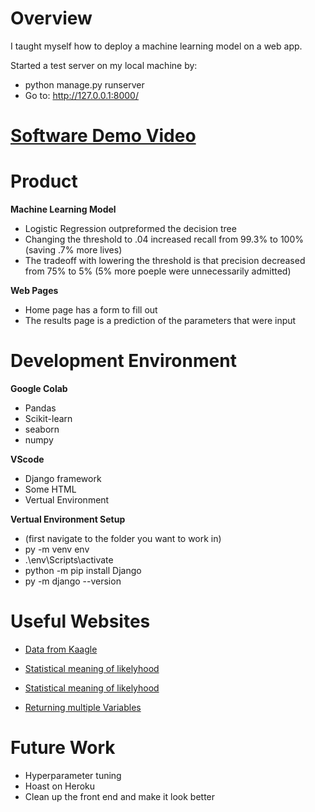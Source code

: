 
# Overview

I taught myself how to deploy a machine learning model on a web app. 

Started a test server on my local machine by:
- python manage.py runserver
- Go to:  http://127.0.0.1:8000/

# [Software Demo Video](https://youtu.be/JZyoC7ZiUwU)

# Product

**Machine Learning Model**
- Logistic Regression outpreformed the decision tree
- Changing the threshold to .04 increased recall from 99.3% to 100% (saving .7% more lives)
- The tradeoff with lowering the threshold is that precision decreased from 75% to 5% (5% more poeple were unnecessarily admitted)

**Web Pages**
- Home page has a form to fill out
- The results page is a prediction of the parameters that were input

# Development Environment

**Google Colab**
-   Pandas
-   Scikit-learn
-   seaborn
-   numpy


**VScode**
-   Django framework
-   Some HTML
-   Vertual Environment

**Vertual Environment Setup**
  * (first navigate to the folder you want to work in)
  * py -m venv env
  * .\env\Scripts\activate
  * python -m pip install Django
  * py -m django --version


# Useful Websites
- [Data from Kaagle](https://www.kaggle.com/rashikrahmanpritom/heart-attack-analysis-prediction-dataset)

- [Statistical meaning of likelyhood](https://stats.stackexchange.com/questions/2641/what-is-the-difference-between-likelihood-and-probability)

- [Statistical meaning of likelyhood](https://discuss.analyticsvidhya.com/t/what-is-the-difference-between-predict-and-predict-proba/67376)

- [Returning multiple Variables](https://stackoverflow.com/questions/44345538/how-can-i-pass-multiple-variables-to-my-template-in-django)

# Future Work
* Hyperparameter tuning
* Hoast on Heroku
* Clean up the front end and make it look better
